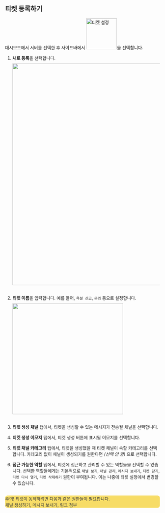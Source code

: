## 티켓 등록하기

대시보드에서 서버를 선택한 후 사이드바에서 <img alt="티켓 설정" src="/assets/docs/ticket-guide/add-ticket/ticket-setting-sidebar.png" style="width: 100px;"/>을 선택합니다.
<br/>

1. **새로 등록**을 선택합니다.  
   <img src="/assets/docs/ticket-guide/add-ticket/ticket-set-list.png" style="width: 720px; margin-top: 0.5rem; "/>  
   <br/>

2. **티켓 이름**을 입력합니다. 예를 들어, `욕설 신고`, `문의` 등으로 설정합니다.  
   <img src="/assets/docs/ticket-guide/add-ticket/ticket-setting-name.png" style="width: 360px; margin-top: 0.5rem; "/>
   <br/><br/>

3. **티켓 생성 채널** 탭에서, 티켓을 생성할 수 있는 메시지가 전송될 채널을 선택합니다.

4. **티켓 생성 이모지** 탭에서, 티켓 생성 버튼에 표시될 이모지를 선택합니다.

5. **티켓 채널 카테고리** 탭에서, 티켓을 생성했을 때 티켓 채널이 속할 카테고리를 선택합니다. 카테고리 없이 채널이 생성되기를 원한다면 _(선택 안 함)_ 으로 선택합니다.

6. **접근 가능한 역할** 탭에서, 티켓에 접근하고 관리할 수 있는 역할들을 선택할 수 있습니다. 선택한 역할들에게는 기본적으로 `채널 보기`, `채널 관리`, `메시지 보내기`, `티켓 닫기`, `티켓 다시 열기`, `티켓 삭제하기` 권한이 부여됩니다. 이는 나중에 티켓 설정에서 변경할 수 있습니다.

<br/>
<div className="shadow-sm p-3" style="background-color: #f7dc66; border-radius: 8px; color: #3e3e3e">
주의! 티켓이 동작하려면 다음과 같은 권한들이 필요합니다.
   <div className="fw-bold pt-1" style="font-size: 14px;">
      채널 생성하기, 메시지 보내기, 링크 첨부
   </div>
</div>
